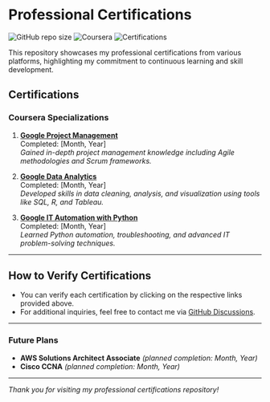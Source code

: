 # Professional Certifications

![GitHub repo size](https://img.shields.io/github/repo-size/polucio/Professional-Certifications)
![Coursera](https://img.shields.io/badge/Platform-Coursera-blue)
![Certifications](https://img.shields.io/badge/Certifications-3-green)

This repository showcases my professional certifications from various platforms, highlighting my commitment to continuous learning and skill development.

## Certifications

### Coursera Specializations
1. **[Google Project Management](https://coursera.org/share/your_certificate_link_here)**  
   Completed: [Month, Year]  
   *Gained in-depth project management knowledge including Agile methodologies and Scrum frameworks.*

2. **[Google Data Analytics](https://coursera.org/share/your_certificate_link_here)**  
   Completed: [Month, Year]  
   *Developed skills in data cleaning, analysis, and visualization using tools like SQL, R, and Tableau.*

3. **[Google IT Automation with Python](https://coursera.org/share/your_certificate_link_here)**  
   Completed: [Month, Year]  
   *Learned Python automation, troubleshooting, and advanced IT problem-solving techniques.*

---

## How to Verify Certifications
- You can verify each certification by clicking on the respective links provided above.
- For additional inquiries, feel free to contact me via [GitHub Discussions](https://github.com/polucio).

---

### Future Plans
- **AWS Solutions Architect Associate** *(planned completion: Month, Year)*  
- **Cisco CCNA** *(planned completion: Month, Year)*

---

*Thank you for visiting my professional certifications repository!*
